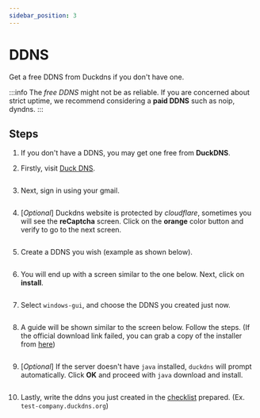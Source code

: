 ```yaml
---
sidebar_position: 3
---
```


# DDNS

Get a free DDNS from Duckdns if you don't have one.

:::info
The *free DDNS* might not be as reliable. If you are concerned about strict uptime, we recommend considering a **paid DDNS** such as noip, dyndns.
:::

## Steps

1. If you don't have a DDNS, you may get one free from **DuckDNS**.
2. Firstly, visit [Duck DNS](https://www.duckdns.org/).

   <Image path="/img/private-cloud/duck-1.png" />

3. Next, sign in using your gmail.

   <Image path="/img/private-cloud/duck-2.png" />

4. [*Optional*] Duckdns website is protected by *cloudflare*, sometimes you will see the **reCaptcha** screen. Click on the **orange** color button and verify to go to the next screen.

   <Image path="/img/private-cloud/duck-3.png" />

5. Create a DDNS you wish (example as shown below).

   <Image path="/img/private-cloud/duck-4.png" />

6. You will end up with a screen similar to the one below. Next, click on **install**.

   <Image path="/img/private-cloud/duck-5.png" />

7. Select `windows-gui`, and choose the DDNS you created just now.

   <Image path="/img/private-cloud/duck-6.png" />

8. A guide will be shown similar to the screen below. Follow the steps. (If the official download link failed, you can grab a copy of the installer from [here](https://drive.sql.com.my/s/epGTEtz3HPonGf6))

   <Image path="/img/private-cloud/duck-7.png" />

9. [*Optional*] If the server doesn't have `java` installed, `duckdns` will prompt automatically. Click **OK** and proceed with `java` download and install.

   <Image path="/img/private-cloud/duck-8.png" />

10. Lastly, write the ddns you just created in the [checklist](https://docs.google.com/spreadsheets/d/1iqCgQMDHGcTYtt0HSgAsEAPTED1eltnQj8ywJdwYYx0/edit?usp=sharing) prepared. (Ex. `test-company.duckdns.org`)
